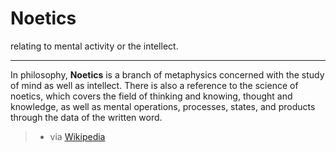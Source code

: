
# Noetics

relating to mental activity or the intellect.

---

In philosophy, **Noetics** is a branch of metaphysics concerned with the study of mind as well as intellect. There is also a reference to the science of noetics, which covers the field of thinking and knowing, thought and knowledge, as well as mental operations, processes, states, and products through the data of the written word.

> - via [Wikipedia](https://en.wikipedia.org/wiki/Noetics)
